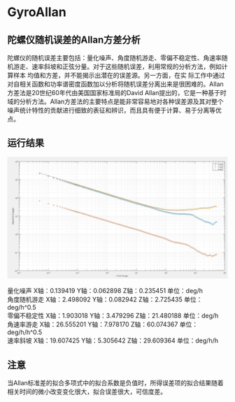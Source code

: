 # GyroAllan

## 陀螺仪随机误差的Allan方差分析

陀螺仪的随机误差主要包括：量化噪声、角度随机游走、零偏不稳定性、角速率随机游走、速率斜坡和正弦分量。对于这些随机误差，利用常规的分析方法，例如计算样本 均值和方差，并不能揭示出潜在的误差源。另一方面，在实 际工作中通过对自相关函数和功率谱密度函数加以分析将随机误差分离出来是很困难的。Allan方差法是20世纪60年代由美国国家标准局的David Allan提出的，它是一种基于时域的分析方法。Allan方差法的主要特点是能非常容易地对各种误差源及其对整个噪声统计特性的贡献进行细致的表征和辨识，而且具有便于计算、易于分离等优点。 <br>

## 运行结果

![](https://github.com/VoyagerIII/GyroAllan/raw/master/bmp.bmp) <br>

量化噪声      X轴：0.139419 Y轴：0.062898 Z轴：0.235451  单位：deg/h <br>
角度随机游走  X轴：2.498092 Y轴：0.082942 Z轴：2.725435  单位：deg/h^0.5 <br>
零偏不稳定性  X轴：1.903018 Y轴：3.479296 Z轴：21.480188  单位：deg/h <br>
角速率游走    X轴：26.555201 Y轴：7.978170 Z轴：60.074367  单位：deg/h/h^0.5 <br>
速率斜坡      X轴：19.607425 Y轴：5.305642 Z轴：29.609364  单位：deg/h/h <br>

## 注意

当Allan标准差的拟合多项式中的拟合系数是负值时，所得误差项的拟合结果随着相关时间的微小改变变化很大，拟合误差很大，可信度差。

